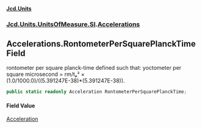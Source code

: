 #### [Jcd.Units](index.md 'index')
### [Jcd.Units.UnitsOfMeasure.SI](Jcd.Units.UnitsOfMeasure.SI.md 'Jcd.Units.UnitsOfMeasure.SI').[Accelerations](Accelerations.md 'Jcd.Units.UnitsOfMeasure.SI.Accelerations')

## Accelerations.RontometerPerSquarePlanckTime Field

rontometer per square planck-time defined such that: yoctometer per square microsecond = rm/tₚ² ×  
(1.0/1000.0)/((5.391247E-38)*(5.391247E-38)).

```csharp
public static readonly Acceleration RontometerPerSquarePlanckTime;
```

#### Field Value
[Acceleration](Acceleration.md 'Jcd.Units.UnitTypes.Acceleration')